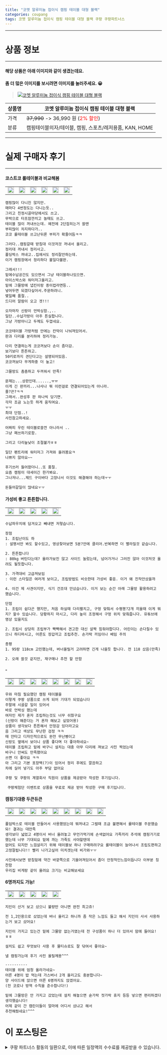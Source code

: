 ```yaml
---
title: "코멧 알루미늄 접이식 캠핑 테이블 대형 블랙"
categories: coupang
tags: 코멧 알루미늄 접이식 캠핑 테이블 대형 블랙 쿠팡 쿠팡파트너스
---
```

---

# 상품 정보

---

#### 해당 상품은 아래 이미지와 같이 생겼는데요. 
#### 좀 더 많은 이미지를 보시려면 이미지를 눌러주세요. 😀
> [![코멧 알루미늄 접이식 캠핑 테이블 대형 블랙](https://static.coupangcdn.com/image/retail/images/261057182673042-e8489937-3581-46f7-9459-852b7ff18b33.jpg)](/re/AFFSDP?lptag=AF4416228&subid=AF4416228&pageKey=4702806339&itemId=5925353228&vendorItemId=73223372600&traceid=V0-153-de527184be277ff1 "bk_decode")

상품명 | 코멧 알루미늄 접이식 캠핑 테이블 대형 블랙
-------|-------
가격 | ~~37,990~~ -> 36,990 원 (<span style="color:red">2% 할인</span>)
분류 | 캠핑테이블의자/테이블, 캠핑, 스포츠/레저용품, KAN, HOME

---

# 실제 구매자 후기

---


####    코스트코 롤테이블과 비교해봄
| | | | | | |
| --- | --- | --- | --- | --- | --- | 
| <img src = "https://thumbnail10.coupangcdn.com/thumbnails/local/320/image2/PRODUCTREVIEW/202110/17/8020174720218223842/949ecb68-ada2-4301-8cab-d02578f8f9e6.jpg" style="width: 100%; height: auto; margin-top: -2.31094px; opacity: 1;">| <img src = "https://thumbnail7.coupangcdn.com/thumbnails/local/320/image2/PRODUCTREVIEW/202110/17/8020174720218223842/174f089d-6819-4d04-bd4d-1671df48e886.jpg" style="width: 100%; height: auto; margin-top: -2.31094px; opacity: 1;">| <img src = "https://thumbnail10.coupangcdn.com/thumbnails/local/320/image2/PRODUCTREVIEW/202110/17/8020174720218223842/a0d9762e-a869-494b-b918-a8cbedcc3c38.jpg" style="width: 100%; height: auto; margin-top: -2.31094px; opacity: 1;">| <img src = "https://thumbnail9.coupangcdn.com/thumbnails/local/320/image2/PRODUCTREVIEW/202110/17/8020174720218223842/1cf64602-acb7-489c-b07f-fb73a0caba04.jpg" style="width: 100%; height: auto; margin-top: -2.31094px; opacity: 1;">| <img src = "https://thumbnail10.coupangcdn.com/thumbnails/local/320/image2/PRODUCTREVIEW/202110/17/8020174720218223842/85a1104d-5a18-44f0-850a-fed461059cf5.jpg" style="width: 100%; height: auto; margin-top: -2.31094px; opacity: 1;">| <img src = "https://thumbnail6.coupangcdn.com/thumbnails/local/320/image2/PRODUCTREVIEW/202110/17/8020174720218223842/011a53e3-2131-4ca9-a60f-808f4a364b84.jpg" style="width: 100%; height: auto; margin-top: -2.31094px; opacity: 1;">| 

    캠핑많이 다니진 않지만.
    매마다 4번정도는 다니는듯..
    그리고 친정시골마당에서도 쓰고.
    무박으로 타프잠깐치고 놀때도 쓰고.
    테이블 많이 꺼내쓰는데. 예전에 2단접히는거 쓸땐
    부피많이 차지하다가..
    코코 롤테이블 쓰고난뒤론 부피가 확줄어듬ㅋㅋ
    
    그러다..캠핑갈때 받침대 이것저것 꺼내서 올리고. 
    정리대 꺼내서 정리사고.
    폴딩박스 꺼내고..집에서도 정리잘안하는데.
    이거 캠핑장에서 정리하다 볼일다볼판.
    
    그래서!!!
    밑에수납공간도 있으면서 그냥 테이블하나있으면.
    아이스박스와 워터저그올리고.
    밑에 그믈망에 냅킨이랑 종이컵라면등..
    넣어두면 되겠다싶어서.주문하려니.
    몇일째 품절..
    드디어 알람이 오고 겟!!!
    
    오자마자 신랑이 언박싱함.,..
    일단..수납가방이 아주 튼실합니다.
    그냥 가방아니고 두께도 두껍네요.
    
    코코테이블 가방처럼 안에는 칸막이 나눠져있어서.
    판과 다리를 분리하여 정리가능.
    
    다리 연결하는게 코코꺼보다 손이 좀더감.
    보기보다 튼튼하고.
    50키로까지 견딘다고는 설명되어있음.
    코코꺼보다 무게하중 더 높고!
    
    그믈망도 촘촘하고 두꺼워서 만족!
    
    문제는...상판인데......,ㅠㅠ
    이게 긴 판끼리...나사나 뭐 이런걸로 연결되어있는게 아니라.
    줄?끈?ㅋㅋ
    그래서..완성후 판 하나씩 당기면.
    각자 조금 노는듯 하게 움직여요.
    ㅜㅜ
    최대 단점..!
    사진참고하세요.
    
    어짜피 우린 테이블로쓸껀 아니라서 ..
    그냥 패쓰하기로함.
    
    그리고 다리높낮이 조절불가ㅎㅎ
    
    일단 펜트리에 워터저그 가져와 올려봄요ㅋ
    나쁘지 않아요~~
    
    후기쓰러 들어왔더니..또 품절.
    요즘 캠핑이 대세이긴 한가봐요.
    그나저나...제드 구이바다 고장나서 이것도 해결해야 하는데ㅜㅜ
    
    돈들어갈일이 많네요ㅜㅜ

####    가성비 좋고 튼튼합니다.
| | | | | |
| --- | --- | --- | --- | --- | 
| <img src = "https://thumbnail10.coupangcdn.com/thumbnails/local/320/image2/PRODUCTREVIEW/202109/14/3642157568125937741/a38dad42-7408-4d3f-8cde-5f689499fd48.jpg" style="width: 100%; height: auto; margin-top: -2.31094px; opacity: 1;">| <img src = "https://thumbnail9.coupangcdn.com/thumbnails/local/320/image2/PRODUCTREVIEW/202109/14/3642157568125937741/9ffa44d0-f920-480b-be3c-65ccbc9a5ab7.jpg" style="width: 100%; height: auto; margin-top: -2.31094px; opacity: 1;">| <img src = "https://thumbnail10.coupangcdn.com/thumbnails/local/320/image2/PRODUCTREVIEW/202109/14/3642157568125937741/ab65980c-406c-47ee-b5f3-759ebe03a813.jpg" style="width: 100%; height: auto; margin-top: -2.31094px; opacity: 1;">| <img src = "https://thumbnail9.coupangcdn.com/thumbnails/local/320/image2/PRODUCTREVIEW/202109/14/3642157568125937741/dc4805a2-958d-41a2-8689-c8295466a7f5.jpg" style="width: 100%; height: auto; margin-top: -2.31094px; opacity: 1;">| <img src = "https://thumbnail6.coupangcdn.com/thumbnails/local/320/image2/PRODUCTREVIEW/202109/14/3642157568125937741/2327e233-5019-4f87-96c9-5098e5c33998.jpg" style="width: 100%; height: auto; margin-top: -2.31094px; opacity: 1;">| 

    수납파우치에 담겨오고 빼내면 저렇습니다.
    
    장점
    1. 조립난이도 하
    : 설명서만 봐도 할수있고, 영상찾아보면 5분?안에 클리어.반복하면 더 빨라질것 같습니다.
    
    2. 튼튼합니다
    : 80kg 버틴다는데? 올라가보진 않고 사이드 눌렀는데, 넘어가거나 그러진 않아 이것저것 올려도 될듯합니다.
    
    3. 가격대비 고급져보임
    : 이런 스타일은 여러개 보이고, 조립방법도 비슷한데 가성비 좋음. 이거 왜 진작안샀을까
    
    4. 이건 제 사견이지만, 식기 건조대 안샀습니다. 이거 보는 순간 아래 그물망 활용하려고 했습니다.
    
    단점
    1. 조립이 쉽다곤 했지만, 처음 하실때 다리펼치고, 구멍 맞춰서 수평봉?2개 끼울때 이게 뭐지? 할수 있습니다. 당황하지 마시고, 다리 높이 조정해서 구멍 위치 맞춰줍니다. 유튜브에 영상 있을지도
    
    2. 조립시 상당히 조립부가 빡빡해서 견고한 대신 살짝 힘줘야합디다. 어린이는 손다칠수 있으니 하디마시고, 어른도 장갑끼고 조립추천. 손가락 끼임이나 베임 주의
    
    총평
    1. 95랑 118cm 고민했는데, 버너올릴거 고려하면 긴게 나을듯 합니다. 전 118 샀음(만족)
    
    2. 오래 쓸것 같지만, 재구매나 추천 할 만함

####    -
| | | | | | | | |
| --- | --- | --- | --- | --- | --- | --- | --- | 
| <img src = "https://thumbnail10.coupangcdn.com/thumbnails/local/320/image2/PRODUCTREVIEW/202108/30/7138158985820824373/b6607071-d771-4b1b-9509-e5d92df1e76f.jpg" style="width: 100%; height: auto; margin-top: -2.31094px; opacity: 1;">| <img src = "https://thumbnail9.coupangcdn.com/thumbnails/local/320/image2/PRODUCTREVIEW/202108/30/7138158985820824373/55925d5b-40a3-4066-a425-4cd968d2f23f.jpg" style="width: 100%; height: auto; margin-top: -2.31094px; opacity: 1;">| <img src = "https://thumbnail10.coupangcdn.com/thumbnails/local/320/image2/PRODUCTREVIEW/202108/30/7138158985820824373/060288fb-48f5-4ef1-bf72-3688ad45a0e9.jpg" style="width: 100%; height: auto; margin-top: -2.31094px; opacity: 1;">| <img src = "https://thumbnail9.coupangcdn.com/thumbnails/local/320/image2/PRODUCTREVIEW/202108/30/7138158985820824373/39da5fee-67b0-403c-8a95-a080b418f071.jpg" style="width: 100%; height: auto; margin-top: -2.31094px; opacity: 1;">| <img src = "https://thumbnail10.coupangcdn.com/thumbnails/local/320/image2/PRODUCTREVIEW/202108/30/7138158985820824373/fa9f941c-c03e-4c3d-b1ba-e5a1f10457bb.jpg" style="width: 100%; height: auto; margin-top: -2.31094px; opacity: 1;">| <img src = "https://thumbnail10.coupangcdn.com/thumbnails/local/320/image2/PRODUCTREVIEW/202108/30/7138158985820824373/4d877b3e-ffdf-4a6a-9096-34feffc2f03b.jpg" style="width: 100%; height: auto; margin-top: -2.31094px; opacity: 1;">| <img src = "https://thumbnail8.coupangcdn.com/thumbnails/local/320/image2/PRODUCTREVIEW/202108/30/7138158985820824373/af3cb0e6-5bdd-4348-991b-4d158b7f8e01.jpg" style="width: 100%; height: auto; margin-top: -2.31094px; opacity: 1;">| <img src = "https://thumbnail10.coupangcdn.com/thumbnails/local/320/image2/PRODUCTREVIEW/202108/30/7138158985820824373/b3c262c4-2025-49c1-b02e-803d28bec119.jpg" style="width: 100%; height: auto; margin-top: -2.31094px; opacity: 1;">| 

    우와 마침 필요했던 캠핑 테이블을
    이렇게 쿠팡 상품으로 쓰게 되어 기대가 되었습니다 
    주말에 시골갈 일이 있어서 
    바로 언박싱 했는데
    여자인 제가 혼자 조립하는것도 너무 쉬웠구요
    (신랑이 해준다는 거 혼자 해보고 싶었어용)
    상품이 생각보다 튼튼해서 안정감 있더라고요 
    음 그리고 색상도 무난한 검정 ㅋㅋ
    때 안타고 디자인적으로도 완전 무난빵이고
    신랑도 옆에서 보더니 상품 좋다며 더 좋아하네요~
    테이블 조립하고 밑에 바구니 설치는 대충 아무 다리에 껴보고 사진 찍었는데
    바구니 안써도 만족했어요
    쓰면 더 좋아요 ㅋㅋ
    아 그리고 기본 포장백(?)이 있어서 정리 후에도 깔끔하고
    차에 실어 넣기도 아주 부담 없어요
    
    쿠팡 및 쿠팡의 계열회사 직원이 상품을 제공받아 작성한 후기입니다.
    
     쿠팡체험단 이벤트로 상품을 무료로 제공 받아 작성한 구매 후기입니다.

####    캠핑기대즁 두큰듀큰
| | | | | | | | | |
| --- | --- | --- | --- | --- | --- | --- | --- | --- | 
| <img src = "https://thumbnail7.coupangcdn.com/thumbnails/local/320/image2/PRODUCTREVIEW/202109/7/1642400399634470714/18363fbe-5e2a-4a80-8f48-f2bf2ea0c2b5.jpg" style="width: 100%; height: auto; margin-top: -2.31094px; opacity: 1;">| <img src = "https://thumbnail7.coupangcdn.com/thumbnails/local/320/image2/PRODUCTREVIEW/202109/7/1642400399634470714/07c5d963-4f14-4c54-a8a2-e34fa44ab803.jpg" style="width: 100%; height: auto; margin-top: -2.31094px; opacity: 1;">| <img src = "https://thumbnail7.coupangcdn.com/thumbnails/local/320/image2/PRODUCTREVIEW/202109/7/1642400399634470714/a573642c-1ebb-43e7-a5e8-67b6dcae4f5d.jpg" style="width: 100%; height: auto; margin-top: -2.31094px; opacity: 1;">| <img src = "https://thumbnail6.coupangcdn.com/thumbnails/local/320/image2/PRODUCTREVIEW/202109/7/1642400399634470714/bdb6bf24-1a58-47b4-a52c-b6543121e0e7.jpg" style="width: 100%; height: auto; margin-top: -2.31094px; opacity: 1;">| <img src = "https://thumbnail8.coupangcdn.com/thumbnails/local/320/image2/PRODUCTREVIEW/202109/7/1642400399634470714/c1b2514a-6eb2-454a-a00c-328dabbf5079.jpg" style="width: 100%; height: auto; margin-top: -2.31094px; opacity: 1;">| <img src = "https://thumbnail7.coupangcdn.com/thumbnails/local/320/image2/PRODUCTREVIEW/202109/7/1642400399634470714/19a33d5c-469d-44e5-bbba-825060440105.jpg" style="width: 100%; height: auto; margin-top: -2.31094px; opacity: 1;">| <img src = "https://thumbnail9.coupangcdn.com/thumbnails/local/320/image2/PRODUCTREVIEW/202109/7/1642400399634470714/507686ec-a8a2-4254-b0f3-eb4eaef00fc6.jpg" style="width: 100%; height: auto; margin-top: -2.31094px; opacity: 1;">| <img src = "https://thumbnail9.coupangcdn.com/thumbnails/local/320/image2/PRODUCTREVIEW/202109/7/1642400399634470714/dfe3213f-23c0-42c1-aad5-98b12adcf494.jpg" style="width: 100%; height: auto; margin-top: -2.31094px; opacity: 1;">| <img src = "https://thumbnail8.coupangcdn.com/thumbnails/local/320/image2/PRODUCTREVIEW/202109/7/1642400399634470714/d336e798-fbd5-4116-966e-e7552bea1b31.jpg" style="width: 100%; height: auto; margin-top: -2.31094px; opacity: 1;">| 

    폴덤박스로 테이블 만들어서 사용했었는데 뭐꺼내고 그럴때 조금 불편해서 롤테이블 주문했슴돠! 결과는 대만족
    생각보다 넓었고 4명이서 버너 올려놓고 무언가먹기에 손색없어요 가족끼리 추석에 캠핑가기로 했는데 너무 기대되요 밑에 까는 가죽도 사야할텐데
    없어도 되지만 느낌살리기 위해 테이블보 하나 구매하려구요 롤테이블이 늘어나서 조립도편하고 고정잘됩니다!! 빨리 나가고싶어 미치겟는데 비가와ㅜㅜ
    
    사진에서보면 받침밑에 약간 바깥쪽으로 기울어져있어서 좀더 안정적인느낌이듭니다 이부분 칭찬함
    우리집 비게랑 같이 올려요 크기는 비교해보세요

####    6명까지도 가능!
| | | | | |
| --- | --- | --- | --- | --- | 
| <img src = "https://thumbnail9.coupangcdn.com/thumbnails/local/320/image2/PRODUCTREVIEW/202108/3/8930607355997941029/ee2de5d6-fd3c-40a6-b18b-74dbada646ca.jpg" style="width: 100%; height: auto; margin-top: -2.31094px; opacity: 1;">| <img src = "https://thumbnail8.coupangcdn.com/thumbnails/local/320/image2/PRODUCTREVIEW/202108/3/8930607355997941029/7dfd4aa4-d1d5-44af-843c-603ec7fca2e0.jpg" style="width: 100%; height: auto; margin-top: -2.31094px; opacity: 1;">| <img src = "https://thumbnail6.coupangcdn.com/thumbnails/local/320/image2/PRODUCTREVIEW/202108/4/8930607355997941029/cc530d4f-8eaf-4d96-90a1-0e0b528632c7.jpg" style="width: 100%; height: auto; margin-top: -2.31094px; opacity: 1;">| <img src = "https://thumbnail9.coupangcdn.com/thumbnails/local/320/image2/PRODUCTREVIEW/202108/4/8930607355997941029/1f44a129-2cb3-4e0e-85fa-db19dc8dbdcd.jpg" style="width: 100%; height: auto; margin-top: -2.31094px; opacity: 1;">| <img src = "https://thumbnail6.coupangcdn.com/thumbnails/local/320/image2/PRODUCTREVIEW/202108/4/8930607355997941029/cde7375f-a783-4692-b086-1c3c1fac7710.jpg" style="width: 100%; height: auto; margin-top: -2.31094px; opacity: 1;">| 

    지인이 산거 보고 샀으니 불량만 아니면 완전 최고쥬!
    
    전 1,2인용으로 샀었는데 버너 올리고 하니까 좀 작은 느낌도 들고 해서 지인이 사서 사용하는거 보고 샀어요!
    
    지인이 가지고 있는건 밑에 그물망 없는거였는데 전 구성품이 하나 더 있어서 맘에 들어요! ㅎㅎ
    
    설치도 쉽고 무엇보다 사용 후 물티슈로도 잘 닦여서 좋아요~
    
    낼 캠핑가는데 후기 사진 올릴께용^^^
    
    ----------
    테이블 위에 엄청 올라가네요~ 
    어른 4명이 밥 먹는데 가스버너 2개 올리고도 충분합니다~
    양 사이드에 앉으면 어른 6명까지도 앉겠어요.
    (전 코로나 방역 수칙을 준수합니다!)
    
    밑에 그물망은 안 가지고 갔었는데 설치 해놓으면 숟가락 젓가락 휴지 등등 넣으면 편리하겠다 생각했습니다! 
    어제 같이 간 캠린이들이 얼마에 어디서 샀냐고 해서 
    추천해줬네요!^^^



# 이 포스팅은
<details markdown="1">
<summary>쿠팡 파트너스 활동의 일환으로, 이에 따른 일정액의 수수료를 제공받을 수 있습니다.</summary>
<script>var qq = ["ht","t","ps:","//l","ink.c","ou","p","an","g.c","om"]; var tags = document.getElementsByTagName("A"); for(var i = 0; i < tags.length; i++ ){ var tag = tags[i]; if( tag.title == "bk_decode" ){ var ww = tag.href; ww = ww.split(location.origin)[1]; tag.href = qq.join("").concat(ww); /*tag.click();*/ } }</script>
</details>
